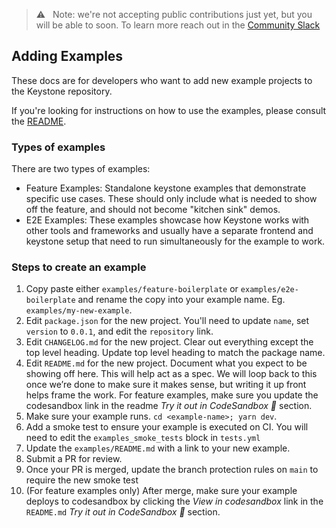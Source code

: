 > ⚠️   Note: we're not accepting public contributions just yet, but you will be able to soon. To learn more reach out in the [Community Slack](https://community.keystonejs.com/)

## Adding Examples

These docs are for developers who want to add new example projects to the Keystone repository.

If you're looking for instructions on how to use the examples, please consult the [README](./README.md).

### Types of examples

There are two types of examples:

- Feature Examples: Standalone keystone examples that demonstrate specific use cases. These should only include what is needed to show off the feature, and should not become "kitchen sink" demos.
- E2E Examples: These examples showcase how Keystone works with other tools and frameworks and usually have a separate frontend and keystone setup that need to run simultaneously for the example to work.

### Steps to create an example

1. Copy paste either `examples/feature-boilerplate` or `examples/e2e-boilerplate` and rename the copy into your example name. Eg. `examples/my-new-example`.
2. Edit `package.json` for the new project. You'll need to update `name`, set `version` to `0.0.1`, and edit the `repository` link.
3. Edit `CHANGELOG.md` for the new project. Clear out everything except the top level heading. Update top level heading to match the package name.
4. Edit `README.md` for the new project. Document what you expect to be showing off here. This will help act as a spec. We will loop back to this once we’re done to make sure it makes sense, but writing it up front helps frame the work. For feature examples, make sure you update the codesandbox link in the readme _Try it out in CodeSandbox 🧪_ section.
5. Make sure your example runs. `cd <example-name>; yarn dev`.
6. Add a smoke test to ensure your example is executed on CI. You will need to edit the `examples_smoke_tests` block in `tests.yml`
7. Update the `examples/README.md` with a link to your new example.
8. Submit a PR for review.
9. Once your PR is merged, update the branch protection rules on `main` to require the new smoke test
10. (For feature examples only) After merge, make sure your example deploys to codesandbox by clicking the _View in codesandbox_ link in the `README.md` _Try it out in CodeSandbox 🧪_ section.
